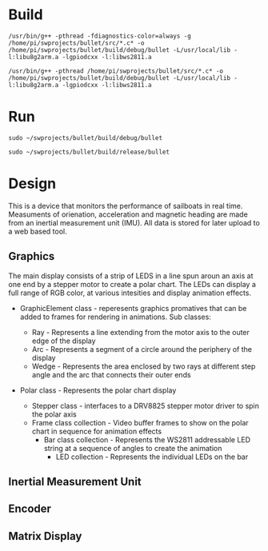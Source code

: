 # Build 

``
/usr/bin/g++ -pthread -fdiagnostics-color=always -g /home/pi/swprojects/bullet/src/*.c* -o /home/pi/swprojects/bullet/build/debug/bullet -L/usr/local/lib -l:libu8g2arm.a -lgpiodcxx -l:libws2811.a
``

``
/usr/bin/g++ -pthread /home/pi/swprojects/bullet/src/*.c* -o /home/pi/swprojects/bullet/build/debug/bullet -L/usr/local/lib -l:libu8g2arm.a -lgpiodcxx -l:libws2811.a
``

# Run 

``
sudo ~/swprojects/bullet/build/debug/bullet
``

``
sudo ~/swprojects/bullet/build/release/bullet
``

# Design
This is a device that monitors the  performance of sailboats in real time. Measuments of orienation, acceleration and magnetic heading are made from an inertial measurement unit (IMU).  All data is stored for later upload to a web based tool.

## Graphics 
The main display consists of a strip of LEDS in a line spun aroun an axis at one end by a stepper motor to create a polar chart. The LEDs can display a full range of RGB color, at various intesities and display animation effects.

- GraphicElement class - reperesents graphics promatives that can be added to frames for rendering in animations. Sub classes:
    - Ray - Represents a line extending from the motor axis to the outer edge of the display
    - Arc - Represents a  segment of a circle around the periphery of the display
    - Wedge - Represents the area enclosed by two rays at different step angle and the arc that connects their outer ends


- Polar class - Represents the polar chart display 
    - Stepper class - interfaces to a DRV8825 stepper motor driver to spin the polar axis
    - Frame class collection - Video buffer frames to show on the polar chart in sequence for animation effects
        - Bar class collection - Represents the WS2811 addressable LED string at a sequence of angles to create the animation
            - LED collection - Represents the individual LEDs on the bar


## Inertial Measurement Unit

## Encoder

## Matrix Display

